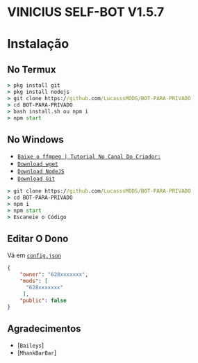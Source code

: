 # VINICIUS SELF-BOT  V1.5.7


# Instalação

##  No Termux
```cmd
> pkg install git
> pkg install nodejs
> git clone https://github.com/LucasssMODS/BOT-PARA-PRIVADO
> cd BOT-PARA-PRIVADO
> bash install.sh ou npm i
> npm start
```

## No Windows
* [`Baixe o ffmpeg | Tutorial No Canal Do Criador:`](https://youtube.com/c/GDRESPORTS)
* [`Download wget`](https://eternallybored.org/misc/wget/releases/)
* [`Download NodeJS`](https://nodejs.org/en/download/)
* [`Download Git`](https://git-scm.com/downloads)
```cmd
> git clone https://github.com/LucasssMODS/BOT-PARA-PRIVADO
> cd BOT-PARA-PRIVADO
> npm i
> npm start
> Escaneie o Código
```

## Editar O Dono
Vá em  [`config.json`](https://github.com/LucasssMODS/BOT-PARA-PRIVADO/edit/main/config.json)
```json
{
    "owner": "628xxxxxxx",
    "mods": [
      "628xxxxxxx"
     ],
    "public": false
}
```

## Agradecimentos
* [`Baileys`]
* [`MhankBarBar`]

